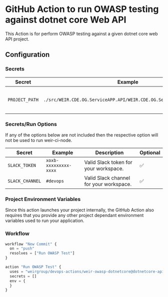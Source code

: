 # GitHub Action to run OWASP testing against dotnet core Web API

This Action is for perform OWASP testing against a given dotnet core web API project.

## Configuration

### Secrets

|Secret|Example|Description|Optional|
|---|---|---|---|
|`PROJECT_PATH`|`./src/WEIR.CDE.OG.ServiceAPP.API/WEIR.CDE.OG.ServiceAPP.API.csproj`|Relative path to your project file.|❌|

### Secrets/Run Options

If any of the options below are not included then the respective option will not be used to run weir-ci-node.

|Secret|Example|Description|Optional|
|---|---|---|---|
|`SLACK_TOKEN`|`xoxb-xxxxxxxxx-xxxx`|Valid Slack token for your workspace.|✅|
|`SLACK_CHANNEL`|`#devops`|Valid Slack channel for your workspace.|✅|

### Project Environment Variables

Since this action launches your project internally, the GitHub Action also requires that you provide any other project dependant environment variables used to run your application.

### Workflow

```javascript
workflow "New Commit" {
  on = "push"
  resolves = ["Run OWASP Test"]
}

action "Run OWASP Test" {
  uses = "weirgroup/devops-actions/weir-owasp-dotnetcore@dotnetcore-api-owasp-testaction"
  secrets = []
  env = {    
  }
}
```
